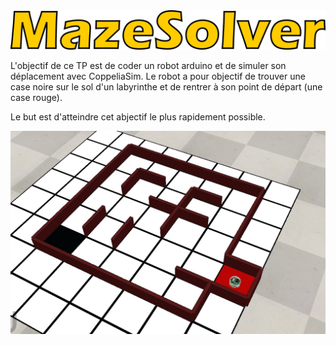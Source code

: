 <img src="src/maze solver.png">

L'objectif de ce TP est de coder un robot arduino et de simuler son déplacement avec CoppeliaSim. Le robot a pour objectif de trouver une case noire sur le sol d'un labyrinthe et de rentrer à son point de départ (une case rouge).

Le but est d'atteindre cet abjectif le plus rapidement possible.

<img src="src/coppeliasim.jpg">